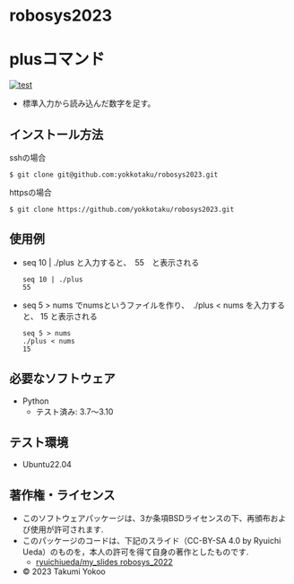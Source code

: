 # robosys2023

# plusコマンド
[![test](https://github.com/yokkotaku/robosys2023/actions/workflows/test.yml/badge.svg)](https://github.com/yokkotaku/robosys2023/actions/workflows/test.yml)
* 標準入力から読み込んだ数字を足す。

## インストール方法
sshの場合
```
$ git clone git@github.com:yokkotaku/robosys2023.git 
```
httpsの場合
```
$ git clone https://github.com/yokkotaku/robosys2023.git
```

## 使用例
 * seq 10 | ./plus と入力すると、　55　と表示される

   ```
   seq 10 | ./plus
   55
   ```

 * seq 5 > nums でnumsというファイルを作り、　./plus < nums を入力すると、 15 と表示される

   ```
   seq 5 > nums
   ./plus < nums
   15
   ```

## 必要なソフトウェア
* Python
  * テスト済み: 3.7〜3.10

## テスト環境
* Ubuntu22.04


## 著作権・ライセンス
* このソフトウェアパッケージは、3か条項BSDライセンスの下、再頒布および使用が許可されます.
* このパッケージのコードは、下記のスライド（CC-BY-SA 4.0 by Ryuichi Ueda）のものを，本人の許可を得て自身の著作としたものです.
	* [ryuichiueda/my_slides robosys_2022](https://github.com/ryuichiueda/my_slides/tree/master/robosys_2022)
* © 2023 Takumi Yokoo


